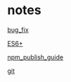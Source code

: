 # notes

[bug_fix](https://github.com/cathe-zhang/cathe-zhang.github.io/tree/master/notes/bug_fix)

[ES6+](https://github.com/cathe-zhang/cathe-zhang.github.io/tree/master/notes/ES6%2B)

[npm_publish_guide](https://github.com/cathe-zhang/cathe-zhang.github.io/tree/master/notes/npm_publish_guide)

[git](https://github.com/cathe-zhang/cathe-zhang.github.io/tree/master/notes/git)